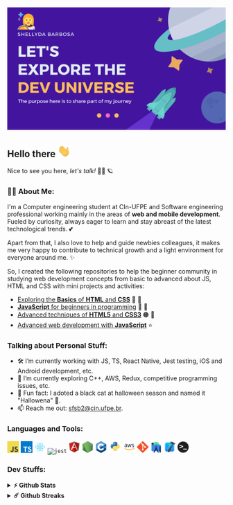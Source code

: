 ### <img src="banner.png" width="800px"  />
## Hello there <img src="https://raw.githubusercontent.com/ABSphreak/ABSphreak/master/gifs/Hi.gif" width="30px" /> 
Nice to see you here, _let's talk!_ :woman_astronaut: :ringed_planet: 

### 👩‍💻 About Me:
I'm a Computer engineering student at CIn-UFPE and Software engineering professional working mainly in the areas of **web and mobile development**.
Fueled by curiosity, always eager to learn and stay abreast of the latest technological trends. 💕
<br />

Apart from that, I also love to help and guide newbies colleagues, it makes me very happy to contribute to technical growth and a light environment for everyone around me. ✨

So, I created the following repositories to help the beginner community in studying web development concepts from basic to advanced about JS, HTML and CSS with mini projects and activities:
- [Exploring the **Basics** of **HTML** and **CSS**](https://github.com/Shellyda/studies-html-css-basic) :orange_heart: :blue_heart:
- [**JavaScript** for beginners in programming](https://github.com/Shellyda/studies-javascript-basic) :yellow_heart: :yellow_heart: 
- [Advanced techniques of **HTML5** and **CSS3**](https://github.com/Shellyda/studies-html-css-advanced) :orange_circle: :large_blue_circle:
- [Advanced web development with **JavaScript**](https://github.com/Shellyda/studies-javascript-advanced) :star: 

### Talking about Personal Stuff:
- 🛠   I’m currently working with JS, TS, React Native, Jest testing, iOS and Android development, etc.
- 🚀   I’m currently exploring C++, AWS, Redux, competitive programming issues, etc.
- 💬   Fun fact: I adoted a black cat at halloween season and named it "Hallowena" 🎃.
- 📫   Reach me out: sfsb2@cin.ufpe.br.

### Languages and Tools:
<code><img height="27" src="https://raw.githubusercontent.com/github/explore/80688e429a7d4ef2fca1e82350fe8e3517d3494d/topics/javascript/javascript.png" alt="javascript"></code>
<code><img height="27" src="https://raw.githubusercontent.com/github/explore/80688e429a7d4ef2fca1e82350fe8e3517d3494d/topics/typescript/typescript.png" alt="typescript"></code>
<code><img height="27" src="https://raw.githubusercontent.com/github/explore/80688e429a7d4ef2fca1e82350fe8e3517d3494d/topics/react/react.png" alt="react"></code>
<code><img height="27" src="https://cdn.jsdelivr.net/gh/devicons/devicon/icons/jest/jest-plain.svg" alt="jest"/></code>
<code><img height="27" src="https://raw.githubusercontent.com/devicons/devicon/master/icons/angularjs/angularjs-original.svg" alt="angularjs"></code>
<code><img height="27" src="https://raw.githubusercontent.com/github/explore/80688e429a7d4ef2fca1e82350fe8e3517d3494d/topics/nodejs/nodejs.png" alt="nodejs"></code>
<code><img height="27" src="https://raw.githubusercontent.com/devicons/devicon/master/icons/cplusplus/cplusplus-original.svg" alt="cplusplus"></code>
<code><img height="30" src="https://raw.githubusercontent.com/github/explore/80688e429a7d4ef2fca1e82350fe8e3517d3494d/topics/python/python.png" alt="python"></code>
<code><img height="27" src="https://raw.githubusercontent.com/github/explore/80688e429a7d4ef2fca1e82350fe8e3517d3494d/topics/aws/aws.png" alt="aws"></code>
<code><img height="27" src="https://raw.githubusercontent.com/devicons/devicon/master/icons/git/git-original.svg" alt="git"></code>
<code><img height="27" src="https://raw.githubusercontent.com/devicons/devicon/master/icons/androidstudio/androidstudio-original.svg" alt="androidstudio"></code>
<code><img height="27" src="https://raw.githubusercontent.com/devicons/devicon/master/icons/xcode/xcode-original.svg" alt="xcode"></code>
<code><img height="27" src="https://raw.githubusercontent.com/github/explore/80688e429a7d4ef2fca1e82350fe8e3517d3494d/topics/terminal/terminal.png" alt="terminal"></code>

### Dev Stuffs:

<details>
  <summary><b>⚡ Github Stats</b></summary>

  <br />
  <img height="180em" src="https://github-readme-stats.vercel.app/api?username=Shellyda&show_icons=true&hide_border=true&&count_private=true&include_all_commits=true" />
  <img height="180em" src="https://github-readme-stats.vercel.app/api/top-langs/?username=Shellyda&show_icons=true&hide_border=true&layout=compact&langs_count=8"/>
</details>

<details>
  <summary><b>☄️ Github Streaks</b></summary>

  <br />
  <img height="180em" src="https://github-readme-streak-stats.herokuapp.com/?user=Shellyda&hide_border=true" />
</details>
